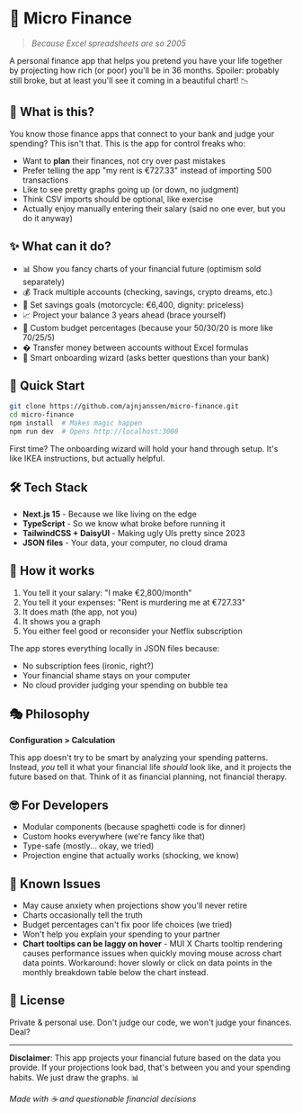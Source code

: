 # 💸 Micro Finance

> _Because Excel spreadsheets are so 2005_

A personal finance app that helps you pretend you have your life together by projecting how rich (or poor) you'll be in 36 months. Spoiler: probably still broke, but at least you'll see it coming in a beautiful chart! 📉

## 🤔 What is this?

You know those finance apps that connect to your bank and judge your spending? This isn't that. This is the app for control freaks who:

- Want to **plan** their finances, not cry over past mistakes
- Prefer telling the app "my rent is €727.33" instead of importing 500 transactions
- Like to see pretty graphs going up (or down, no judgment)
- Think CSV imports should be optional, like exercise
- Actually enjoy manually entering their salary (said no one ever, but you do it anyway)

## ✨ What can it do?

- 📊 Show you fancy charts of your financial future (optimism sold separately)
- 💰 Track multiple accounts (checking, savings, crypto dreams, etc.)
- 🎯 Set savings goals (motorcycle: €6,400, dignity: priceless)
- 📈 Project your balance 3 years ahead (brace yourself)
- 💸 Custom budget percentages (because your 50/30/20 is more like 70/25/5)
- � Transfer money between accounts without Excel formulas
- 🧙 Smart onboarding wizard (asks better questions than your bank)

## 🚀 Quick Start

```bash
git clone https://github.com/ajnjanssen/micro-finance.git
cd micro-finance
npm install  # Makes magic happen
npm run dev  # Opens http://localhost:3000
```

First time? The onboarding wizard will hold your hand through setup. It's like IKEA instructions, but actually helpful.

## 🛠️ Tech Stack

- **Next.js 15** - Because we like living on the edge
- **TypeScript** - So we know what broke before running it
- **TailwindCSS + DaisyUI** - Making ugly UIs pretty since 2023
- **JSON files** - Your data, your computer, no cloud drama

## 📂 How it works

1. You tell it your salary: "I make €2,800/month"
2. You tell it your expenses: "Rent is murdering me at €727.33"
3. It does math (the app, not you)
4. It shows you a graph
5. You either feel good or reconsider your Netflix subscription

The app stores everything locally in JSON files because:

- No subscription fees (ironic, right?)
- Your financial shame stays on your computer
- No cloud provider judging your spending on bubble tea

## 🎭 Philosophy

**Configuration > Calculation**

This app doesn't try to be smart by analyzing your spending patterns. Instead, _you_ tell it what your financial life _should_ look like, and it projects the future based on that. Think of it as financial planning, not financial therapy.

## 🤓 For Developers

- Modular components (because spaghetti code is for dinner)
- Custom hooks everywhere (we're fancy like that)
- Type-safe (mostly... okay, we tried)
- Projection engine that actually works (shocking, we know)

## 🐛 Known Issues

- May cause anxiety when projections show you'll never retire
- Charts occasionally tell the truth
- Budget percentages can't fix poor life choices (we tried)
- Won't help you explain your spending to your partner
- **Chart tooltips can be laggy on hover** - MUI X Charts tooltip rendering causes performance issues when quickly moving mouse across chart data points. Workaround: hover slowly or click on data points in the monthly breakdown table below the chart instead.

## 📜 License

Private & personal use. Don't judge our code, we won't judge your finances. Deal?

---

**Disclaimer**: This app projects your financial future based on the data you provide. If your projections look bad, that's between you and your spending habits. We just draw the graphs. 📊

_Made with ☕ and questionable financial decisions_
